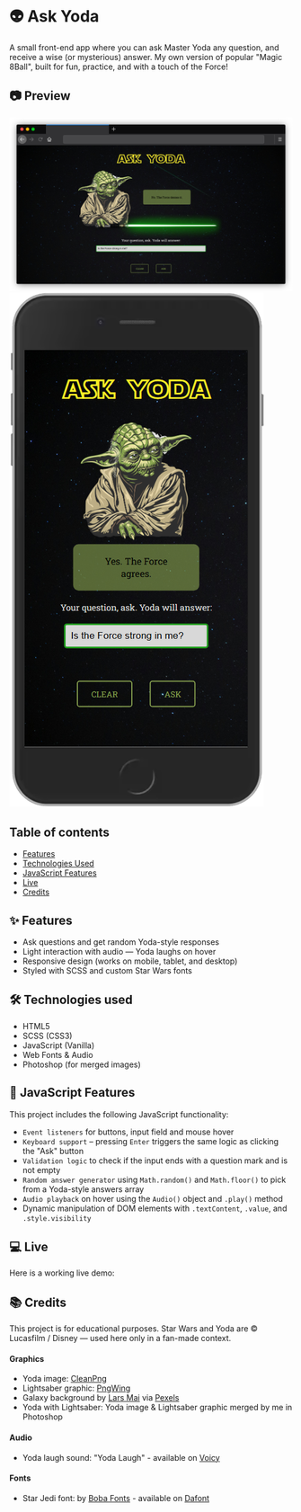 # 👽 Ask Yoda

A small front-end app where you can ask Master Yoda any question, and receive a wise (or mysterious) answer. My own version of popular "Magic 8Ball", built for fun, practice, and with a touch of the Force!

## 📷 Preview

![Ask Yoda Website Screenshot](./screenshots/preview.png)
![Ask Yoda Mobile Screenshot](./screenshots/preview-phone.png)

## Table of contents

- [Features](#features)
- [Technologies Used](#technologies-used)
- [JavaScript Features](#javascript-features)
- [Live](#live)
- [Credits](#credits)

<a id="features"></a>

## ✨ Features

- Ask questions and get random Yoda-style responses
- Light interaction with audio — Yoda laughs on hover
- Responsive design (works on mobile, tablet, and desktop)
- Styled with SCSS and custom Star Wars fonts

<a id="technologies-used"></a>

## 🛠 Technologies used

- HTML5
- SCSS (CSS3)
- JavaScript (Vanilla)
- Web Fonts & Audio
- Photoshop (for merged images)

<a id="javascript-features"></a>

## 🧠 JavaScript Features

This project includes the following JavaScript functionality:

- `Event listeners` for buttons, input field and mouse hover
- `Keyboard support` – pressing `Enter` triggers the same logic as clicking the "Ask" button
- `Validation logic` to check if the input ends with a question mark and is not empty
- `Random answer generator` using `Math.random()` and `Math.floor()` to pick from a Yoda-style answers array
- `Audio playback` on hover using the `Audio()` object and `.play()` method
- Dynamic manipulation of DOM elements with `.textContent`, `.value`, and `.style.visibility`

<a id="live"></a>

## 💻 Live

Here is a working live demo: <!-- add later  -->

<a id="credits"></a>

## 📚 Credits

This project is for educational purposes. Star Wars and Yoda are © Lucasfilm / Disney — used here only in a fan-made context.

#### Graphics

- Yoda image: [CleanPng](https://www.cleanpng.com/png-star-wars-yoda-character-in-green-hooded-robe-smil-8038984/)
- Lightsaber graphic: [PngWing](https://www.pngwing.com/en/free-png-vcebu)
- Galaxy background by [Lars Mai](https://www.pexels.com/@larsmai/) via [Pexels](https://www.pexels.com/photo/a-starry-dark-sky-at-night-time-9190535/)
- Yoda with Lightsaber: Yoda image & Lightsaber graphic merged by me in Photoshop

#### Audio

- Yoda laugh sound: "Yoda Laugh" - available on [Voicy](https://www.voicy.network/official-soundboards/movies/yoda)

#### Fonts

- Star Jedi font: by [Boba Fonts](https://www.dafont.com/boba-fonts.d150) - available on [Dafont](https://www.dafont.com/star-jedi.font)
